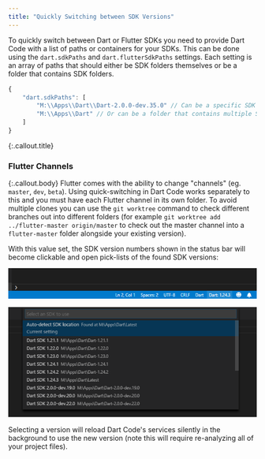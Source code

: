 ```yaml
---
title: "Quickly Switching between SDK Versions"
---
```



To quickly switch between Dart or Flutter SDKs you need to provide Dart Code with a list of paths or containers for your SDKs. This can be done using the `dart.sdkPaths` and `dart.flutterSdkPaths` settings. Each setting is an array of paths that should either be SDK folders themselves or be a folder that contains SDK folders.
	

```js
{
	"dart.sdkPaths": [
		"M:\\Apps\\Dart\\Dart-2.0.0-dev.35.0" // Can be a specific SDK folder
		"M:\\Apps\\Dart" // Or can be a folder that contains multiple SDKs
	]
}
```

{:.callout.title}
### Flutter Channels

{:.callout.body}
Flutter comes with the ability to change "channels" (eg. `master`, `dev`, `beta`). Using quick-switching in Dart Code works separately to this and you must have each Flutter channel in its own folder. To avoid multiple clones you can use the `git worktree` command to check different branches out into different folders (for example `git worktree add ../flutter-master origin/master` to check out the master channel into a `flutter-master` folder alongside your existing version).

With this value set, the SDK version numbers shown in the status bar will become clickable and open pick-lists of the found SDK versions:

![The Dart SDK version number in the status bar](/images/version_in_status_bar.png)

![The SDK version pick-list](/images/version_picklist.png)

Selecting a version will reload Dart Code's services silently in the background to use the new version (note this will require re-analyzing all of your project files).
